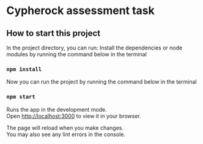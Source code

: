 # Cypherock assessment task

## How to start this project

In the project directory, you can run:
Install the dependencies or node modules by running the command below in the terminal

### `npm install`

Now you can run the project by running the command below in the terminal

### `npm start`

Runs the app in the development mode.\
Open [http://localhost:3000](http://localhost:3000) to view it in your browser.

The page will reload when you make changes.\
You may also see any lint errors in the console.
